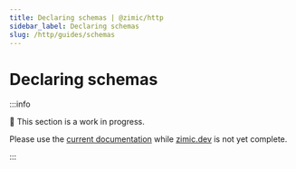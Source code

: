 ```yaml
---
title: Declaring schemas | @zimic/http
sidebar_label: Declaring schemas
slug: /http/guides/schemas
---
```


# Declaring schemas

:::info

🚧 This section is a work in progress.

Please use the [current documentation](https://github.com/zimicjs/zimic/wiki) while [zimic.dev](/) is not yet complete.

:::
